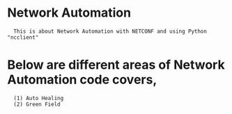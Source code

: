 # Network Automation
      This is about Network Automation with NETCONF and using Python "ncclient"

# Below are different areas of Network Automation code covers,
      (1) Auto Healing
      (2) Green Field
